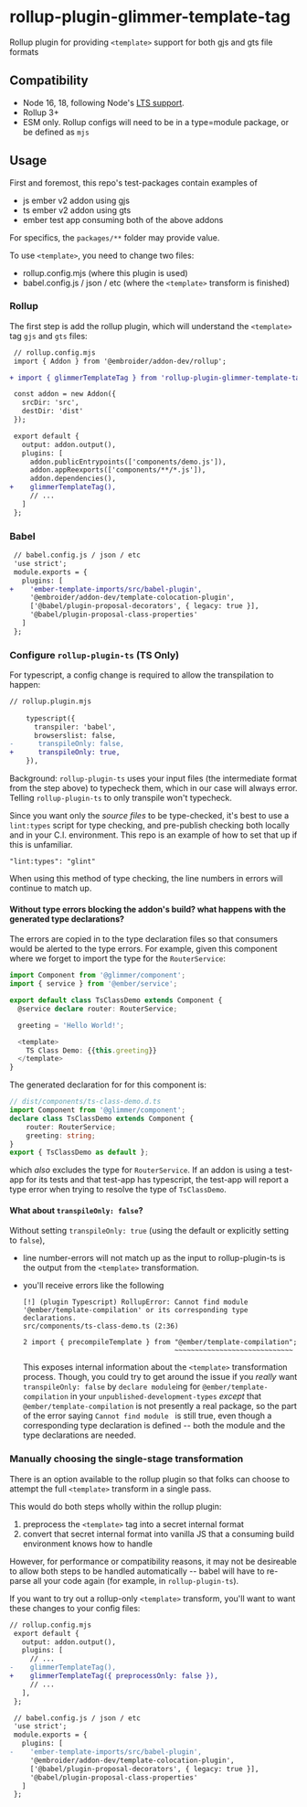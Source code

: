 # rollup-plugin-glimmer-template-tag

Rollup plugin for providing `<template>` support for both gjs and gts file formats

## Compatibility

- Node 16, 18, following Node's [LTS support](https://nodejs.dev/en/about/releases/).
- Rollup 3+
- ESM only. 
  Rollup configs will need to be in a type=module package, or be defined as `mjs` 


## Usage

First and foremost, this repo's test-packages contain examples of 
- js ember v2 addon using gjs 
- ts ember v2 addon using gts  
- ember test app consuming both of the above addons 

For specifics, the `packages/**` folder may provide value.

To use `<template>`, you need to change two files:
 - rollup.config.mjs (where this plugin is used)
 - babel.config.js / json / etc (where the `<template>` transform is finished)

### Rollup

The first step is add the rollup plugin, which will
understand the `<template>` tag `gjs` and `gts` files:

```diff
 // rollup.config.mjs
 import { Addon } from '@embroider/addon-dev/rollup';

+ import { glimmerTemplateTag } from 'rollup-plugin-glimmer-template-tag';

 const addon = new Addon({
   srcDir: 'src',
   destDir: 'dist'
 });

 export default {
   output: addon.output(),
   plugins: [
     addon.publicEntrypoints(['components/demo.js']),
     addon.appReexports(['components/**/*.js']),
     addon.dependencies(),
+    glimmerTemplateTag(),
     // ...
   ]
 };
```

### Babel 

```diff
 // babel.config.js / json / etc
 'use strict';
 module.exports = {
   plugins: [
+    'ember-template-imports/src/babel-plugin',
     '@embroider/addon-dev/template-colocation-plugin',
     ['@babel/plugin-proposal-decorators', { legacy: true }],
     '@babel/plugin-proposal-class-properties'
   ]
 };
```



### Configure `rollup-plugin-ts` (TS Only)

For typescript, a config change is required to allow the transpilation to happen:

```diff
// rollup.plugin.mjs
   
    typescript({
      transpiler: 'babel',
      browserslist: false,
-      transpileOnly: false,
+      transpileOnly: true,
    }),
```

Background: `rollup-plugin-ts` uses your input files (the intermediate format
from the step above) to typecheck them, which in our case will always error.
Telling `rollup-plugin-ts` to only transpile won't typecheck.

Since you want only the _source files_ to be type-checked, it's best to use a `lint:types`
script for type checking, and pre-publish checking both locally and in your C.I. environment.
This repo is an example of how to set that up if this is unfamiliar.
```
"lint:types": "glint"
```

When using this method of type checking, the line numbers in errors will continue to match up.

#### Without type errors blocking the addon's build? what happens with the generated type declarations?

The errors are copied in to the type declaration files so that consumers would be alerted to the type errors.
For example, given this component where we forget to import the type for the `RouterService`:
```ts 
import Component from '@glimmer/component';
import { service } from '@ember/service';

export default class TsClassDemo extends Component {
  @service declare router: RouterService;

  greeting = 'Hello World!';

  <template>
    TS Class Demo: {{this.greeting}}
  </template>
}
```

The generated declaration for for this component is:
```ts
// dist/components/ts-class-demo.d.ts
import Component from '@glimmer/component';
declare class TsClassDemo extends Component {
    router: RouterService;
    greeting: string;
}
export { TsClassDemo as default };
```
which _also_ excludes the type for `RouterService`. 
If an addon is using a test-app for its tests and that test-app has typescript, the test-app will report a type error when trying to resolve the type of `TsClassDemo`.


#### What about `transpileOnly: false`?

Without setting `transpileOnly: true` (using the default or explicitly setting to `false`), 

- line number-errors will not match up as the input to rollup-plugin-ts is the output from the `<template>` transformation.

- you'll receive errors like the following

    ```
    [!] (plugin Typescript) RollupError: Cannot find module '@ember/template-compilation' or its corresponding type declarations.
    src/components/ts-class-demo.ts (2:36)

    2 import { precompileTemplate } from "@ember/template-compilation";
                                         ~~~~~~~~~~~~~~~~~~~~~~~~~~~~~
    ```
    This exposes internal information about the `<template>` transformation process. 
    Though, you could try to get around the issue if you _really_ want `transpileOnly: false` by `declare module`ing for `@ember/template-compilation` in your `unpublished-development-types` _except_ that `@ember/template-compilation` is not presently a real package, so the part of the error saying `Cannot find module ` is still true, even though a corresponding type declaration is defined -- both the module and the type declarations are needed.


### Manually choosing the single-stage transformation

There is an option available to the rollup plugin so that folks can choose to attempt the full `<template>` transform in a single pass.

This would do both steps wholly within the rollup plugin:
 1. preprocess the `<template>` tag into a secret internal format
 2. convert that secret internal format into vanilla JS that a consuming build environment knows how to handle

However, for performance or compatibility reasons, it may not be desireable to allow both steps to be handled automatically -- babel will have to re-parse all your code again (for example, in `rollup-plugin-ts`).

If you want to try out a rollup-only `<template>` transform, you'll want to want these changes to your config files:

```diff
// rollup.config.mjs
 export default {
   output: addon.output(),
   plugins: [
     // ...
-    glimmerTemplateTag(),
+    glimmerTemplateTag({ preprocessOnly: false }),
     // ...
   ],
 };
```

```diff
 // babel.config.js / json / etc
 'use strict';
 module.exports = {
   plugins: [
-    'ember-template-imports/src/babel-plugin',
     '@embroider/addon-dev/template-colocation-plugin',
     ['@babel/plugin-proposal-decorators', { legacy: true }],
     '@babel/plugin-proposal-class-properties'
   ]
 };
```

